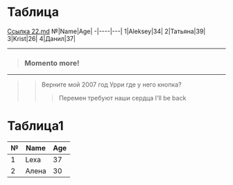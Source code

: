 # Таблица
[Ссылка 22.md](22.md)
№|Name|Age|
-|----|---|
1|Aleksey|34|
2|Татьяна|39|
3|Krist|26|
4|Данил|37|


---
>### Momento more!
***

>> Верните мой 2007 год
>> Урри где у него кнопка?
>>> Перемен требуют наши сердца
>>> I'll be back

# Таблица1
№|Name|Age|
-|----|---|
1|Lexa|37|
2|Алена|30|
